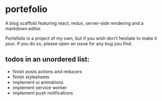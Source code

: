 # portefolio

A blog scaffold featuring react, redux, server-side rendering and a markdown editor.

Portefolio is a project of my own, but if you wish don't hesitate to make it your.
if you do so, please open an issue for any bug you find.

## todos in an unordered list:

- finish posts actions and reducers
- finish stylesheets
- implement ui animations
- implement service worker
- implement push notifications
